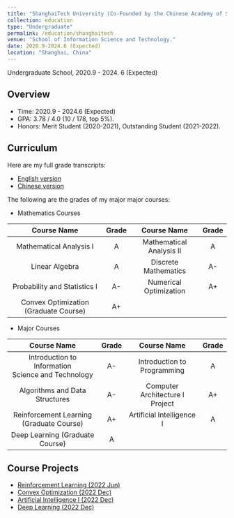 ```yaml
---
title: "ShanghaiTech University (Co-Founded by the Chinese Academy of Sciences)"
collection: education
type: "Undergraduate"
permalink: /education/shanghaitech
venue: "School of Information Science and Technology."
date: 2020.9-2024.6 (Expected)
location: "Shanghai, China"
---
```

Undergraduate School, 2020.9 - 2024. 6 (Expected)

## Overview

* Time: 2020.9 - 2024.6 (Expected)
* GPA: 3.78 / 4.0 (10 / 178, top 5%).
* Honors: Merit Student (2020-2021), Outstanding Student (2021-2022).

## Curriculum

Here are my full grade transcripts:

* [English version](https://xubowen0816.github.io/bowen-xu.github.io/education/grade_en.pdf)
* [Chinese version](https://xubowen0816.github.io/bowen-xu.github.io/education/grade_cn.pdf)

The following are the grades of my major major courses:

* Mathematics Courses

|              Course Name              | Grade |       Course Name       | Grade |
| :-----------------------------------: | :---: | :----------------------: | :---: |
|        Mathematical Analysis I        |   A   | Mathematical Analysis II |   A   |
|            Linear Algebra            |   A   |   Discrete Mathematics   |  A-  |
|     Probability and Statistics I     |  A-  |  Numerical Optimization  |  A+  |
| Convex Optimization (Graduate Course) |  A+  |                          |      |

* Major Courses

|                       Course Name                       | Grade |           Course Name           | Grade |
| :-----------------------------------------------------: | :---: | :-----------------------------: | :---: |
| Introduction to Information<br />Science and Technology |  A-  |   Introduction to Programming   |   A   |
|             Algorithms and Data Structures             |  A-  | Computer Architecture I Project |  A+  |
|        Reinforcement Learning (Graduate Course)        |  A+  |    Artificial Intelligence I    |   A   |
|             Deep Learning (Graduate Course)             |   A   |                                |      |

## Course Projects

* [Reinforcement Learning (2022 Jun)](https://xubowen0816.github.io/bowen-xu.github.io/education/Reinforcement_learning.pdf)
* [Convex Optimization (2022 Dec)](https://xubowen0816.github.io/bowen-xu.github.io/education/Convex_optimization.pdf)
* [Artificial Intelligence I (2022 Dec)](https://xubowen0816.github.io/bowen-xu.github.io/education/Artificial_intelligence.pdf)
* [Deep Learning (2022 Dec)](https://xubowen0816.github.io/bowen-xu.github.io/education/Deep_learning.pdf)
